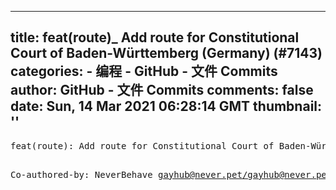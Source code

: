 
---
title: feat(route)_ Add route for Constitutional Court of Baden-Württemberg (Germany) (#7143)
categories: 
    - 编程
    - GitHub - 文件 Commits
author: GitHub - 文件 Commits
comments: false
date: Sun, 14 Mar 2021 06:28:14 GMT
thumbnail: ''
---

<div>   
<pre>feat(route): Add route for Constitutional Court of Baden-Württemberg (Germany) (#7143)

Co-authored-by: NeverBehave <gayhub@never.pet></gayhub@never.pet></pre>  
</div>
            